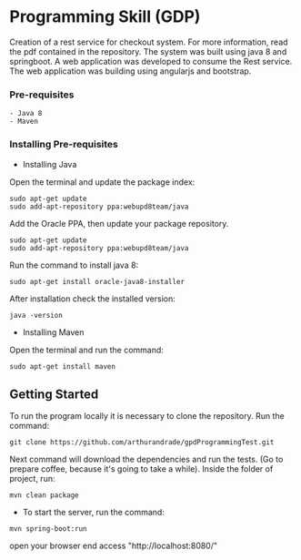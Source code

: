 # Programming Skill (GDP)

Creation of a rest service for checkout system. For more information, read the pdf contained in the repository.
The system was built using java 8 and springboot. A web application was developed to consume the Rest service. The web application was building using angularjs and bootstrap.

### Pre-requisites

```
- Java 8
- Maven
```

### Installing Pre-requisites

- Installing Java

Open the terminal and update the package index:

```
sudo apt-get update
sudo add-apt-repository ppa:webupd8team/java
```

Add the Oracle PPA, then update your package repository.

```
sudo apt-get update
sudo add-apt-repository ppa:webupd8team/java
```

Run the command to install java 8:

```
sudo apt-get install oracle-java8-installer
```

After installation check the installed version:

```
java -version
```

- Installing Maven

Open the terminal and run the command:

```
sudo apt-get install maven
```

## Getting Started

To run the program locally it is necessary to clone the repository. Run the command:

```
git clone https://github.com/arthurandrade/gpdProgrammingTest.git
```

Next command will download the dependencies and run the tests. (Go to prepare coffee, because it's going to take a while). Inside the folder of project, run:

```
mvn clean package
```
- To start the server, run the command:

```
mvn spring-boot:run
```

open your browser end access "http://localhost:8080/"







